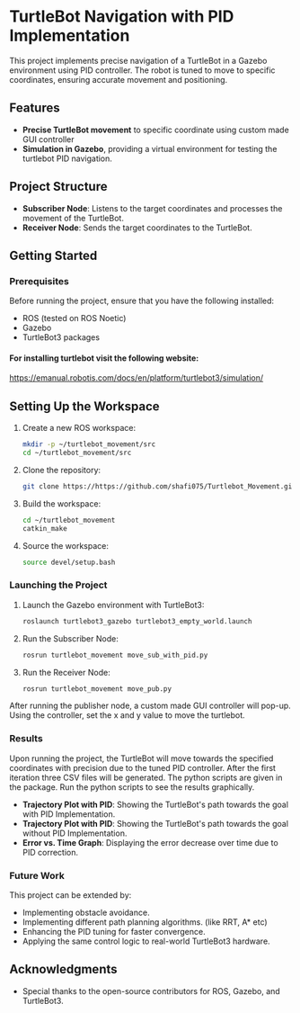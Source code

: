 # TurtleBot Navigation with PID Implementation

This project implements precise navigation of a TurtleBot in a Gazebo environment using PID controller. The robot is tuned to move to specific coordinates, ensuring accurate movement and positioning. 

## Features

- **Precise TurtleBot movement** to specific coordinate using custom made GUI controller
- **Simulation in Gazebo**, providing a virtual environment for testing the turtlebot PID navigation.

## Project Structure

- **Subscriber Node**: Listens to the target coordinates and processes the movement of the TurtleBot.
- **Receiver Node**: Sends the target coordinates to the TurtleBot.

## Getting Started

### Prerequisites

Before running the project, ensure that you have the following installed:

- ROS (tested on ROS Noetic)
- Gazebo
- TurtleBot3 packages
#### For installing turtlebot visit the following website: 
https://emanual.robotis.com/docs/en/platform/turtlebot3/simulation/

## Setting Up the Workspace

1. Create a new ROS workspace:

    ```bash
    mkdir -p ~/turtlebot_movement/src
    cd ~/turtlebot_movement/src
    ```

2. Clone the repository:

    ```bash
    git clone https://https://github.com/shafi075/Turtlebot_Movement.git
    ```

3. Build the workspace:

    ```bash
    cd ~/turtlebot_movement
    catkin_make
    ```

4. Source the workspace:

    ```bash
    source devel/setup.bash
    ```

### Launching the Project

1. Launch the Gazebo environment with TurtleBot3:

    ```bash
    roslaunch turtlebot3_gazebo turtlebot3_empty_world.launch
    ```

2. Run the Subscriber Node:

    ```bash
    rosrun turtlebot_movement move_sub_with_pid.py
    ```

3. Run the Receiver Node:

    ```bash
    rosrun turtlebot_movement move_pub.py
    ```
After running the publisher node, a custom made GUI controller will pop-up. Using the controller, set the x and y value to move the turtlebot.



### Results

Upon running the project, the TurtleBot will move towards the specified coordinates with precision due to the tuned PID controller. After the first iteration three CSV files will be generated. The python scripts are given in the package. Run the python scripts to see the results graphically.

- **Trajectory Plot with PID**: Showing the TurtleBot's path towards the goal with PID Implementation.
- **Trajectory Plot with PID**: Showing the TurtleBot's path towards the goal without PID Implementation.
- **Error vs. Time Graph**: Displaying the error decrease over time due to PID correction.


### Future Work

This project can be extended by:

- Implementing obstacle avoidance.
- Implementing different path planning algorithms. (like RRT, A* etc)
- Enhancing the PID tuning for faster convergence.
- Applying the same control logic to real-world TurtleBot3 hardware.


## Acknowledgments

- Special thanks to the open-source contributors for ROS, Gazebo, and TurtleBot3.
